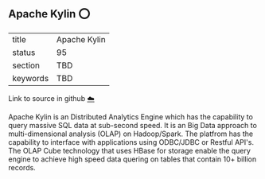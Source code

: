 ## Apache Kylin :o:


|          |              |
| -------- | ------------ |
| title    | Apache Kylin |
| status   | 95           |
| section  | TBD          |
| keywords | TBD          |

Link to source in github [:cloud:](https://github.com/cloudmesh/technologies/blob/master/chapters/incomming/abstract-apachekylin.md)



Apache Kylin is an Distributed Analytics Engine which has the capability
to query massive SQL data at sub-second speed. It is an Big Data
approach to multi-dimensional analysis (OLAP) on Hadoop/Spark. The
platfrom has the capability to interface with applications using
ODBC/JDBC or Restful API's. The OLAP Cube technology that uses HBase for
storage enable the query engine to achieve high speed data quering on
tables that contain 10+ billion records.
